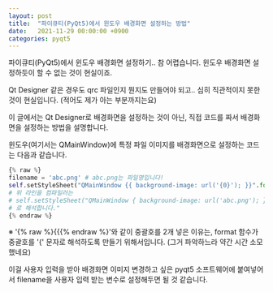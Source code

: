 ```yaml
---
layout: post
title:  "파이큐티(PyQt5)에서 윈도우 배경화면 설정하는 방법"
date:   2021-11-29 00:00:00 +0900
categories: pyqt5
---
```

파이큐티(PyQt5)에서 윈도우 배경화면 설정하기.. 참 어렵습니다. 윈도우 배경화면 설정하듯이 할 수 없는 것이 현실이죠. 

Qt Designer 같은 경우도 qrc 파일인지 뭔지도 만들어야 되고.. 심히 직관적이지 못한 것이 현실입니다. (적어도 제가 아는 부분까지는요)

이 글에서는 Qt Designer로 배경화면을 설정하는 것이 아닌, 직접 코드를 짜서 배경화면을 설정하는 방법을 설명합니다.

윈도우(여기서는 QMainWindow)에 특정 파일 이미지를 배경화면으로 설정하는 코드는 다음과 같습니다.

```python
{% raw %}
filename = 'abc.png' # abc.png는 파일명입니다!
self.setStyleSheet("QMainWindow {{ background-image: url('{0}'); }}".format(filename)) 
# 위 라인을 컴파일러는 
# self.setStyleSheet("QMainWindow { background-image: url('abc.png'); })
# 로 해석합니다."
{% endraw %}
```

※ '{% raw %}{{{% endraw %}'와 같이 중괄호를 2개 넣은 이유는, format 함수가 중괄호를 '{' 문자로 해석하도록 만들기 위해서입니다. (그거 파악하느라 약간 시간 소모했네요)

이걸 사용자 입력을 받아 배경화면 이미지 변경하고 싶은 pyqt5 소프트웨어에 붙여넣어서 filename을 사용자 입력 받는 변수로 설정해두면 될 것 같습니다.  




